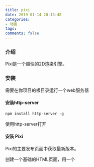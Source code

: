```yaml
---
title: pixi
date: 2019-01-14 20:13:48
categories:
- 动画
tags:
comments: false
---
```


### 介绍
Pixi是一个超快的2D渲染引擎。

<!-- more -->

### 安装
需要在你项目的根目录运行一个web服务器
#### 安装http-server

```js
npm install http-server -g
```

使用http-server打开

#### 安装 Pixi
Pixi的主要发布页面中获取最新版本。

创建一个基础的HTML页面，用一个<script>标签去加载你刚刚下载的pixi.min.js文件。

#### 测试用

```html
<!doctype html>
<html>
<head>
  <meta charset="utf-8">
  <title>Hello World</title>
</head>
  <script src="pixi/pixi.min.js"></script>
<body>
  <script type="text/javascript">
    let type = "WebGL"
    if(!PIXI.utils.isWebGLSupported()){
      type = "canvas"
    }

    PIXI.utils.sayHello(type)
  </script>
</body>
</html>
```


如果Pixi连接成功，一些这样的东西会在你的浏览器控制台里显示：

```js
PixiJS 4.4.5 - * canvas * http://www.pixijs.com/  ♥♥♥
```


### 创建Pixi应用和 舞台


```js
//Create a Pixi Application
let app = new PIXI.Application({width: 256, height: 256});

//Add the canvas that Pixi automatically created for you to the HTML document
document.body.appendChild(app.view);
```


第一步就是去创建一个可以显示图片的矩形显示区。Pixi拥有一个Pixi应用对象来帮助你创建它。它会自动创建一个<canvas>HTML标签并且计算出怎么去让你的图片在这个标签中显示。你现在需要创建一个特殊的Pixi容器对象，他被称作舞台。正如你所见，这个舞台对象将会被当作根容器而使用，它将包裹所有你想用Pixi显示的东西。

PIXI.Application算出了应该使用Canvas还是WebGL去渲染图象，它取决于你正在使用的浏览器支持哪一个。


```js
let app = new PIXI.Application({
    width: 256,         // default: 800
    height: 256,        // default: 600
    antialias: true,    // default: false 圆滑边界，使得字体的边界和几何图形更加圆滑
    transparent: false, // default: false 透明度
    resolution: 1       // default: 1 分辨率
  }
);
```


Pixi的画布对象将会默认选择WebGL引擎渲染模式，但是如果你需要强制使用Canvas引擎绘制而抛弃WebGL
forceCanvas: true,


```js
app.renderer.backgroundColor = 0x061639;  //改变背景颜色

app.renderer.autoResize = true; //确认宽高的格式正确
app.renderer.resize(512, 512); //改变大小

//让canvas占据整个窗口
app.renderer.view.style.position = "absolute";
app.renderer.view.style.display = "block";
app.renderer.autoResize = true;
app.renderer.resize(window.innerWidth, window.innerHeight);
<style>* {padding: 0; margin: 0}</style>
```


### Pixi 精灵
Pixi拥有一个精灵类来创建游戏精灵。有三种主要的方法来创建它：
- 用一个单图像文件创建。
- 用一个 雪碧图 来创建。雪碧图是一个放入了你游戏所需的所有图像的大图。
- 从一个纹理贴图集中创建。（纹理贴图集就是用JSON定义了图像大小和位置的雪碧图）

将图片加载到纹理缓存中
因为Pixi用WebGL和GPU去渲染图像，所以图像需要转化成GPU可以处理的版本。可以被GPU处理的图像被称作 纹理 。在你让精灵显示图片之前，需要将普通的图片转化成WebGL纹理。

Pixi强大的loader对象可以加载任何你需要种类的图像资源。


```js
PIXI.loader
  .add([
  "images/imageOne.png",
  "images/imageTwo.png",
  "images/imageThree.png"
])
  .load(setup);
```


#### 显示精灵

```js
app.stage.addChild(cat);

//Create a Pixi Application
let app = new PIXI.Application({
  width: 256,
  height: 256,                       
  antialias: true,
  transparent: false,
  resolution: 1
}
                              );

//Add the canvas that Pixi automatically created for you to the HTML document
document.body.appendChild(app.view);

//load an image and run the `setup` function when it's done
PIXI.loader
  .add("images/cat.png")
  .load(setup);

//This `setup` function will run when the image has loaded
function setup() {

  //Create the cat sprite
  let cat = new PIXI.Sprite(PIXI.loader.resources["images/cat.png"].texture);

  //Add the cat to the stage
  app.stage.addChild(cat);
}
```

如果你想把一个精灵从舞台上挪走，可以把精灵的visible属性设置成false来让精灵简单的隐藏。
anySprite.visible = false;

#### 使用别名
来看看怎么将所有的Pixi对象和方法改成别名之后，来重写加载和显示图像的代码。

```js
//Aliases
let Application = PIXI.Application,
    loader = PIXI.loader,
    resources = PIXI.loader.resources,
    Sprite = PIXI.Sprite;

//Create a Pixi Application
let app = new Application({
  width: 256,
  height: 256,                       
  antialias: true,
  transparent: false,
  resolution: 1
}
                         );

//Add the canvas that Pixi automatically created for you to the HTML document
document.body.appendChild(app.view);

//load an image and run the `setup` function when it's done
loader
  .add("images/cat.png")
  .load(setup);

//This `setup` function will run when the image has loaded
function setup() {

  //Create the cat sprite
  let cat = new Sprite(resources["images/cat.png"].texture);

  //Add the cat to the stage
  app.stage.addChild(cat);
}
```


#### 一些关于加载的其他知识
- 使用普通的javaScript 

Img对象或canvas创建一个精灵
如果因为某些原因你需要从JavaScript的Image对象之中创建，你可以使用Pixi的BaseTexture和Texture类：

```js
let base = new PIXI.BaseTexture(anyImageObject),
    texture = new PIXI.Texture(base),
    sprite = new PIXI.Sprite(texture);
```

- 你可以使用BaseTexture.fromCanvas从任何已经存在canvas标签中创建纹理：

```js
let base = new PIXI.BaseTexture.fromCanvas(anyCanvasElement),
```

- 如果你想改变已经显示的精灵的纹理，使用texture属性，可以设置任何Texture对象，像下面这样：

```js
anySprite.texture = PIXI.utils.TextureCache["anyTexture.png"];
```

- 你可以使用这个技巧在游戏发生一些重大变化时交互式的改变精灵的纹理。

监视加载进程

```js
PIXI.loader.on("progress", loadProgressHandler);

PIXI.loader
  .add([
  "images/one.png",
  "images/two.png",
  "images/three.png"
])
  .on("progress", loadProgressHandler)
  .load(setup);

function loadProgressHandler() {
  console.log("loading");
}

function setup() {
  console.log("setup");
}
loading
loading
loading
setup

PIXI.loader
  .add([
  "images/one.png",
  "images/two.png",
  "images/three.png"
])
  .on("progress", loadProgressHandler)
  .load(setup);

function loadProgressHandler(loader, resource) {

  //Display the file `url` currently being loaded
  console.log("loading: " + resource.url);

  //Display the percentage of files currently loaded
  console.log("progress: " + loader.progress + "%");

  //If you gave your files names as the first argument
  //of the `add` method, you can access them like this
  //console.log("loading: " + resource.name);
}

function setup() {
  console.log("All files loaded");
}
loading: images/one.png
progress: 33.333333333333336%
  loading: images/two.png
progress: 66.66666666666667%
  loading: images/three.png
progress: 100%
  All files loaded
  //resource.error会告诉你有哪些加载时候的错误
```


add 方法有四个基础参数:

```js
add(name, url, optionObject, callbackFunction)
```

这里有文档里面对这些参数的描述：
> name (string): 加载源文件的别名,如果没设置，url就会被放在这.

> url (string): 源文件的地址，是加载器 baseUrl的相对地址.

> options (object literal): 加载设置.

> options.crossOrigin (Boolean): 源文件请求跨域不？默认是自动设定的。

> options.loadType: 源文件是怎么加载进来的？默认是Resource.LOAD_TYPE.XHR。 options.xhrType: 用XHR的时候该怎么处理数据？ 默认是Resource.XHR_RESPONSE_TYPE.DEFAULT。

> callbackFunction: 当这个特定的函数加载完，这个特定的函数将会被执行。

只有url必填（你总得加载个文件吧。）

第一个就是文档里所谓的“正常语法”：

```js
.add('key', 'http://...', function () {})
.add('http://...', function () {})
.add('http://...')
```


第二个就是所谓“对象语法”啦：

```js
.add({
  name: 'key2',
  url: 'http://...'
}, function () {})

.add({
  url: 'http://...'
}, function () {})

.add({
  name: 'key3',
  url: 'http://...'
  onComplete: function () {}
})

.add({
  url: 'https://...',
  onComplete: function () {},
  crossOrigin: true
})
```


第三个可以给add方法传一个对象的数组，或者既使用对象数组，又使用链式加载：

```js
.add([
  {name: 'key4', url: 'http://...', onComplete: function () {} },
  {url: 'http://...', onComplete: function () {} },
  'http://...'
]);
```


（注意：如果你需要重新加载一批文件，调用加载器的reset方法：PIXI.loader.reset();）

### 精灵位置

```js
cat.x = 96;
cat.y = 96;

sprite.position.set(x, y)
```


### 大小和比例

```js
cat.width = 80;
cat.height = 120;

cat.scale.x = 0.5;
cat.scale.y = 0.5;
cat.scale.set(0.5, 0.5);
```


### 旋转

```js
cat.rotation = 0.5;
// 旋转是相对于锚点的，有两种方法设置锚点
cat.anchor.x = 0.5;
cat.anchor.y = 0.5;
cat.anchor.set(x, y)
```


### 原点

```js
cat.pivot.set(32, 32)
```

假设精灵图是64x64像素，它将绕着它的中心点旋转。但是记住：你如果改变了精灵的pivot属性，你也就改变了它的原点位置。

anchor改变了精灵纹理的图像原点，用0到1的数据来填充。pivot则改变了精灵的原点，用像素的值来填充。

从精灵图（雪碧图）中创建精灵


```js
loader
  .add("images/tileset.png")
  .load(setup);
function setup() {

  //Create the `tileset` sprite from the texture
  let texture = TextureCache["images/tileset.png"];

  //Create a rectangle object that defines the position and
  //size of the sub-image you want to extract from the texture
  //(`Rectangle` is an alias for `PIXI.Rectangle`)
  let rectangle = new Rectangle(192, 128, 64, 64); //Pixi内置了一个通用的Rectangle对象 (PIXI.Rectangle)，他是一个用于定义矩形形状的通用对象。他需要一些参数，前两个参数定义了x 和y轴坐标位置，后两个参数定义了矩形的width 和 height

  //Tell the texture to use that rectangular section
  texture.frame = rectangle; //Pixi的纹理中有一个叫做frame的很有用的属性，它可以被设置成任何的Rectangle对象。frame将纹理映射到Rectangle的维度。

  //Create the sprite from the texture
  let rocket = new Sprite(texture);

  //Position the rocket sprite on the canvas
  rocket.x = 32;
  rocket.y = 32;

  //Add the rocket to the stage
  app.stage.addChild(rocket);

  //Render the stage   
  renderer.render(stage);
}
```

### 使用一个纹理贴图集
一个纹理贴图集就是一个JSON数据文件，它包含了匹配的PNG雪碧图的子图像的大小和位置。如果你使用了纹理贴图集，那么想要显示一个子图像只需要知道它的名字就行了。你可以任意的排序你的排版，JSON文件会保持他们的大小和位置不变。这非常方便，因为这意味着图片的位置和大小不必写在你的代码里。如果你想要改变纹理贴图集的排版，类似增加图片，修改图片大小和删除图片这些操作，只需要修改那个JSON数据文件就行了，你的游戏会自动给程序内的所有数据应用新的纹理贴图集。你没必要在所有用到它代码的地方修改它。

Pixi兼容著名软件Texture 

Packer输出的标准纹理贴图集格式。


如果你正在用免费版的Texture Packer，把 Algorithm 选项设为Basic，把 Trim mode 选项设为None，把 Extrude 选项设为0，把 Size constraints 选项设为 Any size ，把 PNG Opt Level 中所有的东西都滑到左边的 0位置。这就可以使得Texture Packer正常的输出你的纹理贴图集。
如果你做完了，点击 Publish 按钮。选择输出文件名和存储地址，把生成文件保存起来。你将会获得两个文件：一个叫做treasureHunter.json，另外一个就是treasureHunter.png。为了让目录干净些，我们把他俩都放到一个叫做images的文件夹里面去。（你可以认为那个json文件是图片文件的延伸，所以把他们放进一个文件夹是很有意义的。）那个JSON文件里面写清楚了每一个子图像的名字，大小和位置。下面描述了“泡泡怪”这个怪物的子图像的信息。

```js
"blob.png":
{
	"frame": {"x":55,"y":2,"w":32,"h":24},
	"rotated": false,
	"trimmed": false,
	"spriteSourceSize": {"x":0,"y":0,"w":32,"h":24},
	"sourceSize": {"w":32,"h":24},
	"pivot": {"x":0.5,"y":0.5}
},
```

这些子图像每一个都被叫做 帧 ,有了这些数据你就不用去记每一个图片的大小和位置了，你唯一要做的就只是确定精灵的 帧ID 即可。帧ID就是那些图片的原始名称，类似"blob.png"或者 "explorer.png"这样。

#### 加载纹理贴图集
建议给纹理贴图集的textures对象创建一个叫做id的别名

```js
let id = PIXI.loader.resources["images/treasureHunter.json"].textures;
let id = PIXI.loader.resources["images/treasureHunter.json"].textures;

//Define variables that might be used in more
//than one function
let treasure, id;

function setup() {

  //Create an optional alias called `id` for all the texture atlas
  //frame id textures.
  id = PIXI.loader.resources["images/treasureHunter.json"].textures;

  //Make the treasure box using the alias
  treasure = new Sprite(id["treasure.png"]);
  app.stage.addChild(treasure);

  //Position the treasure next to the right edge of the canvas
  treasure.x = app.stage.width - treasure.width - 48;
  treasure.y = app.stage.height / 2 - treasure.height / 2;
  app.stage.addChild(treasure);
}


let numberOfBlobs = 6,
    spacing = 48,
    xOffset = 150;

//Make as many blobs as there are `numberOfBlobs`
for (let i = 0; i < numberOfBlobs; i++) {

  //Make a blob
  let blob = new Sprite(id["blob.png"]);

  //Space each blob horizontally according to the `spacing` value.
  //`xOffset` determines the point from the left of the screen
  //at which the first blob should be added.
  let x = spacing * i + xOffset;

  //Give the blob a random y position
  //(`randomInt` is a custom function - see below)
  let y = randomInt(0, app.stage.height - blob.height);

  //Set the blob's position
  blob.x = x;
  blob.y = y;

  //Add the blob sprite to the stage
  app.stage.addChild(blob);
}
}
//The `randomInt` helper function
function randomInt(min, max) {
  return Math.floor(Math.random() * (max - min + 1)) + min;
}
```

randomInt是一个很好的用来做游戏的工具函数

### 移动精灵
使用Pixi的ticker。这被称为 游戏循环 。任何在游戏循环里的代码都会1秒更新60次。

### 游戏状态

```js
//Set the game state
state = play;

//Start the game loop
app.ticker.add(delta => gameLoop(delta));

function gameLoop(delta){

  //Update the current game state:
  state(delta);
}

function play(delta) {

  //Move the cat 1 pixel to the right each frame
  cat.vx = 1
  cat.x += cat.vx;
}
```

delta的值代表帧的部分的延迟。你可以把它添加到cat的位置，让cat的速度和帧率无关。下面是代码:
cat.x += 1 + delta;
是否加进去这个delta的值其实是一种审美的选择。它往往只在你的动画没法跟上60帧的速率时候出现（比如你的游戏运行在很老旧的机器上）。

 速度属性 ：vx和 vy去控制精灵的运动速度。

### 键盘移动


```js
function keyboard(keyCode) {
  let key = {};
  key.code = keyCode;
  key.isDown = false;
  key.isUp = true;
  key.press = undefined;
  key.release = undefined;
  //The `downHandler`
  key.downHandler = event => {
    if (event.keyCode === key.code) {
      if (key.isUp && key.press) key.press();
      key.isDown = true;
      key.isUp = false;
    }
    event.preventDefault();
  };

  //The `upHandler`
  key.upHandler = event => {
    if (event.keyCode === key.code) {
      if (key.isDown && key.release) key.release();
      key.isDown = false;
      key.isUp = true;
    }
    event.preventDefault();
  };

  //Attach event listeners
  window.addEventListener(
    "keydown", key.downHandler.bind(key), false
  );
  window.addEventListener(
    "keyup", key.upHandler.bind(key), false
  );
  return key;
}
```

用的方法：

```js
let keyObject = keyboard(asciiKeyCodeNumber);
keyObject.press = () => {
  //key object pressed
};
keyObject.release = () => {
  //key object released
};
```


例子

```js
//Define any variables that are used in more than one function
let cat, state;

function setup() {

  //Create the `cat` sprite
  cat = new Sprite(resources["images/cat.png"].texture);
  cat.y = 96;
  cat.vx = 0;
  cat.vy = 0;
  app.stage.addChild(cat);

  //Capture the keyboard arrow keys
  let left = keyboard(37),
      up = keyboard(38),
      right = keyboard(39),
      down = keyboard(40);

  //Left arrow key `press` method
  left.press = () => {
    //Change the cat's velocity when the key is pressed
    cat.vx = -5;
    cat.vy = 0;
  };

  //Left arrow key `release` method
  left.release = () => {
    //If the left arrow has been released, and the right arrow isn't down,
    //and the cat isn't moving vertically:
    //Stop the cat
    if (!right.isDown && cat.vy === 0) {
      cat.vx = 0;
    }
  };

  //Up
  up.press = () => {
    cat.vy = -5;
    cat.vx = 0;
  };
  up.release = () => {
    if (!down.isDown && cat.vx === 0) {
      cat.vy = 0;
    }
  };

  //Right
  right.press = () => {
    cat.vx = 5;
    cat.vy = 0;
  };
  right.release = () => {
    if (!left.isDown && cat.vy === 0) {
      cat.vx = 0;
    }
  };

  //Down
  down.press = () => {
    cat.vy = 5;
    cat.vx = 0;
  };
  down.release = () => {
    if (!up.isDown && cat.vx === 0) {
      cat.vy = 0;
    }
  };

  //Set the game state
  state = play;

  //Start the game loop
  app.ticker.add(delta => gameLoop(delta));
}

function gameLoop(delta){

  //Update the current game state:
  state(delta);
}

function play(delta) {

  //Use the cat's velocity to make it move
  cat.x += cat.vx;
  cat.y += cat.vy
}
```

